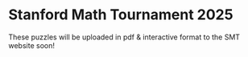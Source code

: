 # Stanford Math Tournament 2025

These puzzles will be uploaded in pdf & interactive format to the SMT website soon! 
